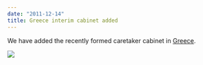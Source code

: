 ```yaml
---
date: "2011-12-14"
title: Greece interim cabinet added
---
```


We have added the recently formed caretaker cabinet in [Greece](http://dev.parlgov.org/data/grc/cabinet-party/2011-11-11/).

![](/images/parliament-scotland.jpg)
